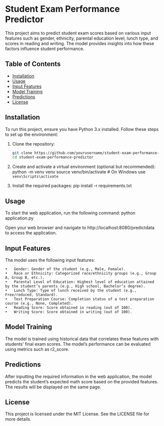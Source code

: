 # Student Exam Performance Predictor

This project aims to predict student exam scores based on various input features such as gender, ethnicity, parental education level, lunch type, and scores in reading and writing. The model provides insights into how these factors influence student performance.

## Table of Contents

- [Installation](#installation)
- [Usage](#usage)
- [Input Features](#input-features)
- [Model Training](#model-training)
- [Predictions](#predictions)
- [License](#license)

## Installation

To run this project, ensure you have Python 3.x installed. Follow these steps to set up the environment:

1. Clone the repository:
   ```bash
   git clone https://github.com/yourusername/student-exam-performance-predictor.git
   cd student-exam-performance-predictor
2. Create and activate a virtual environment (optional but recommended):
   python -m venv venv
   source venv/bin/activate  # On Windows use `venv\Scripts\activate` 

3. Install the required packages:
   pip install -r requirements.txt

 ##  Usage
 
 To start the web application, run the following command:
 python application.py

 Open your web browser and navigate to http://localhost:8080/predictdata to access the application.

 ## Input Features

 The model uses the following input features:

	•	Gender: Gender of the student (e.g., Male, Female).
	•	Race or Ethnicity: Categorized race/ethnicity groups (e.g., Group A, Group B, etc.).
	•	Parental Level of Education: Highest level of education attained by the student’s parents (e.g., High school, Bachelor’s degree).
	•	Lunch Type: Type of lunch received by the student (e.g., Free/reduced, Standard).
	•	Test Preparation Course: Completion status of a test preparation course (e.g., None, Completed).
	•	Reading Score: Score obtained in reading (out of 100).
	•	Writing Score: Score obtained in writing (out of 100).

## Model Training

The model is trained using historical data that correlates these features with students’ final exam scores. The model’s performance can be evaluated using metrics such as r2_score. 


## Predictions

After inputting the required information in the web application, the model predicts the student’s expected math score based on the provided features. The results will be displayed on the same page.


## License

This project is licensed under the MIT License. See the LICENSE file for more details.